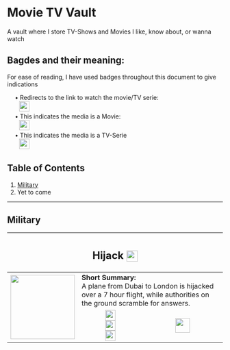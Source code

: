 # Movie TV Vault
A vault where I store TV-Shows and Movies I like, know about, or wanna watch

## Bagdes and their meaning:
For ease of reading, I have used badges throughout this document to give indications
<p>
  &emsp; • Redirects to the link to watch the movie/TV serie:
  <br>
  &emsp;&emsp;<img src="https://img.shields.io/badge/Watch-Here-ff3131.svg?style=for-the-badge&logo=Twilio&logoColor=white" height=24>
  <br>
  &emsp; • This indicates the media is a Movie:
  <br>
  &emsp;&emsp;<img src="https://img.shields.io/badge/Movie-007ec6.svg?style=for-the-badge" height=24>
  <br>
  &emsp; • This indicates the media is a TV-Serie
  <br>
  &emsp;&emsp;<img src="https://img.shields.io/badge/TV%20Serie-29a735.svg?style=for-the-badge" height=24>
  <br>
</p>

## Table of Contents
1. [Military](https://github.com/Ollianels/MovieTVVault/blob/main/README.md#military)
2. Yet to come
<hr>

## Military

<div>
  <table width="100%" height="100%" align="center" valign="center"> 
    <thead>
        <tr>
          <th colspan="3">
            <h2 style="vertical-align:middle;">
              Hijack
              <img style="vertical-align:middle;" src="https://img.shields.io/badge/TV%20Serie-29a735.svg?style=for-the-badge" height=26>
            </h2>
          </th>
        </tr>
    </thead>
    <tbody>
        <tr>
          <td rowspan="2" height="150" width="150" align="center">
            <img src="https://static.bunnycdn.ru/i/cache/images/5/58/58cc1c7b796c07199fc17926bbc24d24.jpg" height="150">
          </td>
          <td colspan="2">
            <div>
              <b>Short Summary:</b><br>
               A plane from Dubai to London is hijacked over a 7 hour flight, while authorities on the ground scramble for answers. 
            </div>
          </td>
        </tr>
        <tr align="center" valign="center">
          <td>
            <div>
              <img src="https://img.shields.io/badge/Rating%20:%208.6%20/%2020-555555.svg?style=for-the-badge" height=24>
            </div>
            <div>
              <img src="https://img.shields.io/badge/Reviews%20:%201457-555555.svg?style=for-the-badge" height=24>
            </div>
            <div>
              <img src="https://img.shields.io/badge/Release%20date%20:%20Jun 28, 2023-555555.svg?style=for-the-badge" height=24>
            </div>
          </td>
          <td>
            <a href="https://bflix.to/tv/free-hijack-hd-nky3m/1-1/">
              <img src="https://img.shields.io/badge/Watch-Here-ff3131.svg?style=for-the-badge&logo=Twilio&logoColor=white" height=34>
            </a>
          </td>
        </tr>
    </tbody>
  </table>
</div>


<div>
  <table width="100%" height="100%" align="center" valign="center"> 
    <thead>
        <tr>
          <th colspan="3">
            <h2 style="vertical-align:middle;">
              Zero Dark Thirty
              <img style="vertical-align:middle;" src="https://img.shields.io/badge/Movie-007ec6.svg?style=for-the-badge" height=26>
            </h2>
          </th>
        </tr>
    </thead>
    <tbody>
        <tr>
          <td rowspan="2" height="150" width="150" align="center">
            <img src="https://static.bunnycdn.ru/i/cache/images/7/74/74121dff2add7880050121bdd50c5df3.jpg" height="150">
          </td>
          <td colspan="2">
            <div>
              <b>Short Summary:</b><br>
               A chronicle of the decade-long hunt for al-Qaeda terrorist leader Osama bin Laden after the September 2001 attacks, and his death at the hands of the Navy S.E.A.L.s Team 6 in May 2011. 
            </div>
          </td>
        </tr>
        <tr align="center" valign="center">
          <td>
            <div>
              <img src="https://img.shields.io/badge/Rating%20:%207.67%20/%2020-555555.svg?style=for-the-badge" height=24>
            </div>
            <div>
              <img src="https://img.shields.io/badge/Reviews%20:%20556-555555.svg?style=for-the-badge" height=24>
            </div>
            <div>
              <img src="https://img.shields.io/badge/Release%20date%20:%20Jan 11, 2013-555555.svg?style=for-the-badge" height=24>
            </div>
          </td>
          <td>
            <a href="https://bflix.to/movie/free-zero-dark-thirty-hd-zzmm/1-1/">
              <img src="https://img.shields.io/badge/Watch-Here-ff3131.svg?style=for-the-badge&logo=Twilio&logoColor=white" height=34>
            </a>
          </td>
        </tr>
    </tbody>
  </table>
</div>

